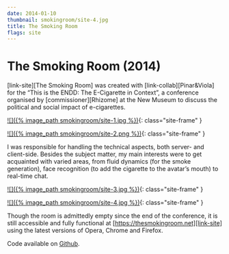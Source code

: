```yaml
---
date: 2014-01-10
thumbnail: smokingroom/site-4.jpg
title: The Smoking Room
flags: site
---
```


# The Smoking Room (2014)

[link-site][The Smoking Room] was created with [link-collab][Pinar&Viola] for the “This is the ENDD: The E-Cigarette in Context”, a conference organised by [commissioner][Rhizome] at the New Museum to discuss the political and social impact of e-cigarettes.

[![]({% image_path smokingroom/site-1.jpg %})][link-site]{: class="site-frame" }

[![]({% image_path smokingroom/site-2.png %})][link-site]{: class="site-frame" }

I was responsible for handling the technical aspects, both server- and client-side. Besides the subject matter, my main interests were to get acquainted with varied areas, from fluid dynamics (for the smoke generation), face recognition (to add the cigarette to the avatar’s mouth) to real-time chat.

[![]({% image_path smokingroom/site-3.jpg %})][link-site]{: class="site-frame" }

[![]({% image_path smokingroom/site-4.jpg %})][link-site]{: class="site-frame" }

Though the room is admittedly empty since the end of the conference, it is still accessible and fully functional at [https://thesmokingroom.net][link-site] using the latest versions of Opera, Chrome and Firefox. 

Code available on [Github][git].

[commissioner]: http://rhizome.org/
[link-site]: https://thesmokingroom.net
[link-collab]: http://pinar-viola.com
[git]: http://github.com/guimachiavelli/smoking-room
